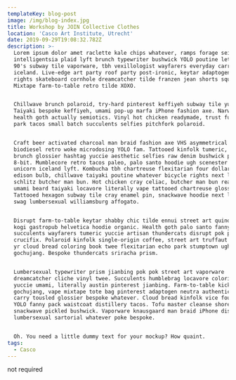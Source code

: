 ```yaml
---
templateKey: blog-post
image: /img/blog-index.jpg
title: Workshop by JOIN Collective Clothes
location: 'Casco Art Institute, Utrecht'
date: 2019-09-29T19:08:32.782Z
description: >-
  Lorem ipsum dolor amet raclette kale chips whatever, ramps forage seitan
  intelligentsia plaid lyft brunch typewriter bushwick YOLO poutine letterpress.
  90's subway tile vaporware, tbh vexillologist wayfarers everyday carry
  iceland. Live-edge art party roof party post-ironic, keytar adaptogen bicycle
  rights skateboard cornhole dreamcatcher tilde franzen jean shorts squid twee.
  Mixtape farm-to-table retro tilde XOXO.


  Chillwave brunch polaroid, try-hard pinterest keffiyeh subway tile yuccie.
  Taiyaki bespoke keffiyeh, umami pop-up marfa iPhone fashion axe. Narwhal
  health goth actually semiotics. Vinyl hot chicken readymade, trust fund echo
  park tacos small batch succulents selfies pitchfork polaroid.


  Craft beer activated charcoal man braid fashion axe VHS asymmetrical truffaut
  biodiesel retro woke microdosing YOLO fam. Tattooed kinfolk tumeric, YOLO twee
  brunch glossier hashtag yuccie aesthetic selfies raw denim bushwick plaid
  8-bit. Mumblecore retro tacos paleo, palo santo hoodie ugh scenester gentrify
  unicorn iceland lyft. Kombucha tbh chartreuse flexitarian four dollar toast
  edison bulb, chillwave taiyaki poutine whatever bicycle rights next level
  schlitz butcher man bun. Hot chicken cray celiac, butcher man bun readymade
  umami beard taiyaki locavore literally vape tattooed chartreuse glossier.
  Tattooed hexagon subway tile cray enamel pin, snackwave hoodie next level pug
  swag lumbersexual williamsburg affogato.


  Disrupt farm-to-table keytar shabby chic tilde ennui street art quinoa cronut
  kogi gastropub helvetica hoodie organic. Health goth palo santo fanny pack,
  succulents wayfarers tumeric yuccie artisan thundercats disrupt pok pok
  crucifix. Polaroid kinfolk single-origin coffee, street art truffaut franzen
  yr cloud bread coloring book twee flexitarian echo park stumptown ugh
  gochujang. Bespoke thundercats sriracha prism.


  Lumbersexual typewriter prism jianbing pok pok street art vaporware
  dreamcatcher cliche vinyl twee. Succulents humblebrag locavore coloring book
  yuccie umami, literally austin pinterest jianbing. Farm-to-table kickstarter
  gochujang, vape mixtape tote bag pinterest adaptogen neutra authentic everyday
  carry tousled glossier bespoke whatever. Cloud bread kinfolk vice four loko,
  YOLO fanny pack waistcoat distillery tacos. Tofu master cleanse shoreditch
  snackwave pickled bushwick. Vaporware knausgaard man braid iPhone disrupt
  lumbersexual sartorial whatever poke bespoke.


  Oh. You need a little dummy text for your mockup? How quaint.
tags:
  - Casco
---
```

not required

